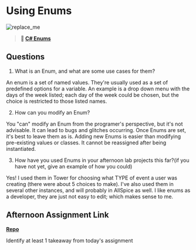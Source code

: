 # Using Enums

![replace_me](https://codeworks.blob.core.windows.net/public/assets/img/illustrations/placeholder.svg)

> **📖 [C# Enums](https://codeworksacademy.com/fs-student-guide/resources/wk10/03-Enums)**

## Questions

1. What is an Enum, and what are some use cases for them?

An enum is a set of named values. They're usually used as a set of predefined options for a variable. An example is a drop down menu with the days of the week listed; each day of the week could be chosen, but the choice is restricted to those listed names.

2. How can you modify an Enum?

You "can" modify an Enum from the programer's perspective, but it's not advisable. It can lead to bugs and glitches occurring. Once Enums are set, it's best to leave them as is. Adding new Enums is easier than modifying pre-existing values or classes.
It cannot be reassigned after being instantiated.

3. How have you used Enums in your afternoon lab projects this far?(if you have not yet, give an example of how you could)

Yes! I used them in Tower for choosing what TYPE of event a user was creating (there were about 5 choices to make). I've also used them in several other instances, and will probably in AllSpice as well. I like enums as a developer, they are just not easy to edit; which makes sense to me.

## Afternoon Assignment Link

**[Repo](https://github.com/rachel-gamble/AllSpice)**

Identify at least 1 takeaway from today's assignment


